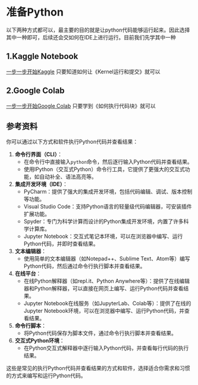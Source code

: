 # 准备Python

以下两种方式都可以，最主要的目的就是让python代码能够运行起来。因此选择其中一种即可，后续还会交如何在IDE上进行运行。目前我们先学其中一种

## 1.Kaggle Notebook

[一步一步开始Kaggle](https://zhuanlan.zhihu.com/p/669717010)  只要知道如何让《Kernel运行和提交》就可以

## 2.Google Colab

[一步一步开始Google Colab](https://zhuanlan.zhihu.com/p/527663163) 只要学到《如何执行代码块》就可以

## 参考资料

你可以通过以下方式和软件执行Python代码并查看结果：

1. **命令行界面（CLI）**：
   - 在命令行中直接输入`python`命令，然后逐行输入Python代码并查看结果。
   - 使用IPython（交互式Python）命令行工具，它提供了更强大的交互式功能，如自动补全、语法高亮等。
2. **集成开发环境（IDE）**：
   - PyCharm：提供了强大的集成开发环境，包括代码编辑、调试、版本控制等功能。
   - Visual Studio Code：支持Python语言的轻量级代码编辑器，可安装插件扩展功能。
   - Spyder：专门为科学计算而设计的Python集成开发环境，内置了许多科学计算库。
   - Jupyter Notebook：交互式笔记本环境，可以在浏览器中编写、运行Python代码，并即时查看结果。
3. **文本编辑器**：
   - 使用简单的文本编辑器（如Notepad++、Sublime Text、Atom等）编写Python代码，然后通过命令行执行脚本并查看结果。
4. **在线平台**：
   - 在线Python解释器（如repl.it、Python Anywhere等）：提供了在线编辑器和Python解释器，可以直接在网页上编写、运行Python代码并查看结果。
   - Jupyter Notebook在线服务（如JupyterLab、Colab等）：提供了在线的Jupyter Notebook环境，可以在浏览器中编写、运行Python代码，并查看结果。
5. **命令行脚本**：
   - 将Python代码保存为脚本文件，通过命令行执行脚本并查看结果。
6. **交互式Python环境**：
   - 在Python交互式解释器中逐行输入Python代码，并查看每行代码的执行结果。

这些是常见的执行Python代码并查看结果的方式和软件，选择适合你需求和习惯的方式来编写和运行Python代码。